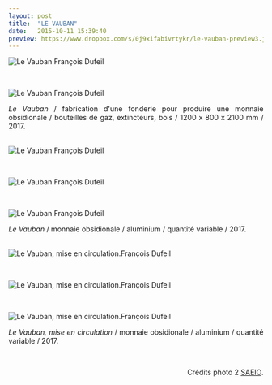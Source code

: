 ```yaml
---
layout: post
title:  "LE VAUBAN"
date:   2015-10-11 15:39:40
preview: https://www.dropbox.com/s/0j9xifabivrtykr/le-vauban-preview3.jpg?raw=1
---
```


<img src="https://www.dropbox.com/s/6e4eirg4fc5road/Le-Vauban-2017%20%282%29.jpg?raw=1" alt="Le Vauban.Fran&ccedil;ois Dufeil">
<p>&nbsp;</p>

<img src="https://www.dropbox.com/s/86x6imofztjd0a0/Le-Vauban-2017-credits-photo-SAEIO.jpg?raw=1" alt="Le Vauban.Fran&ccedil;ois Dufeil">

<p style="text-align:justify">
<span style="font-style: italic;">Le Vauban</span> / fabrication d'une fonderie pour produire une monnaie obsidionale / bouteilles de gaz, extincteurs, bois / 1200 x 800 x 2100 mm / 2017.
</p>
<br> 

<img src="https://www.dropbox.com/s/ayw8upktkrnmc8b/Le-Vauban-2017%20%284%29.jpg?raw=1" alt="Le Vauban.Fran&ccedil;ois Dufeil">
<p>&nbsp;</p>

<img src="https://www.dropbox.com/s/5m4884186u8s88t/Le-Vauban-2017%20%283%29.jpg?raw=1" alt="Le Vauban.Fran&ccedil;ois Dufeil">
<p>&nbsp;</p>

<img src="https://www.dropbox.com/s/y67auiipyli7jnb/Le-Vauban-2017%20%285%29.jpg?raw=1" alt="Le Vauban.Fran&ccedil;ois Dufeil">

<p style="text-align:justify">
<span style="font-style: italic;">Le Vauban</span> / monnaie obsidionale / aluminium / quantit&eacute; variable / 2017.
</p>
<br>

<img src="https://www.dropbox.com/s/jkt83wrqoqlzkbe/Le-Vauban-2018-mise-en-circulation%20%283%29.jpeg?raw=1" alt="Le Vauban, mise en circulation.Fran&ccedil;ois Dufeil">
<p>&nbsp;</p>

<img src="https://www.dropbox.com/s/u3f67d4th1wapo0/Le-Vauban-2018-mise-en-circulation%20%281%29.jpeg?raw=1" alt="Le Vauban, mise en circulation.Fran&ccedil;ois Dufeil">
<p>&nbsp;</p>

<img src="https://www.dropbox.com/s/znz69x19u4osod8/Le-Vauban-2018-mise-en-circulation%20%282%29.jpeg?raw=1" alt="Le Vauban, mise en circulation.Fran&ccedil;ois Dufeil">

<p style="text-align:justify">
<span style="font-style: italic;">Le Vauban, mise en circulation</span> / monnaie obsidionale / aluminium / quantit&eacute; variable / 2017.
</p>
<br>


<p style="text-align:right; font-size: 14px;">
Cr&eacute;dits photo 2 <a href="#" onclick='window.open("http://saeio.paris/");return false;'>SAEIO</a>.
</p>
 

